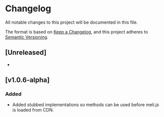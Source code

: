 # Changelog

All notable changes to this project will be documented in this file.

The format is based on [Keep a Changelog](https://keepachangelog.com/en/1.0.0/), and this project adheres to [Semantic Versioning](https://semver.org/spec/v2.0.0.html).

## [Unreleased]

-

## [v1.0.6-alpha]

### Added

- Added stubbed implementations so methods can be used before meli.js is loaded from CDN.

[v1.0.5]: https://github.com/meli-ai/meli.js/compare/v1.0.6...v.1.0.6-alpha
